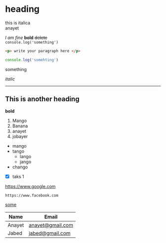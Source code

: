 # heading

this is italica  
anayet

_I am fine_
__bold__
~~delete~~  
`console.log('something')`  
```HTML 
<p> write your paragraph here </p>
```  
```JAVASCRIPT
console.log('somehting')
```  
<p>something</p>  

_italic_  

---
## This is another heading
__bold__  

1. Mango  
2. Banana  
2. anayet  
1. jobayer  

- mango  
- tango  
    - lango
    - jango
- chango  
- [x] taks 1  

https://www.google.com  

`https://www.facebook.com`  

[some](https://www.facebook.com)  

| Name | Email |  
| ---- | ----- |  
| Anayet | anayet@gmail.com|  
| Jabed | jabed@gmail.com |  

